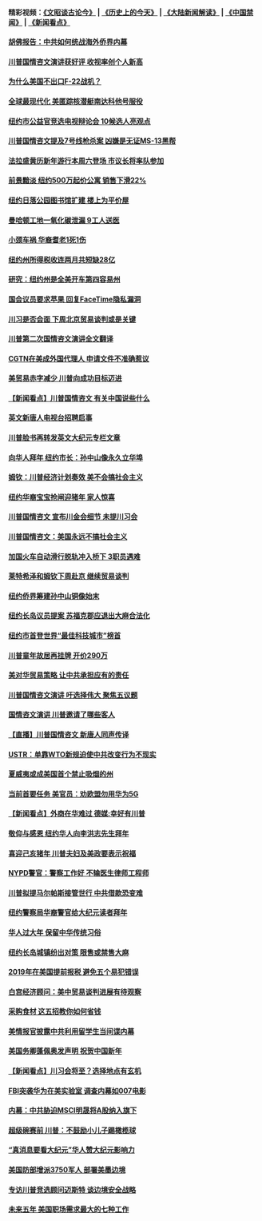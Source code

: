 #### 精彩视频：[《文昭谈古论今》](http://45.32.25.56/wenzhao) | [《历史上的今天》](http://45.32.25.56/today-in-history) | [《大陆新闻解读》](http://45.32.25.56/ntdtv-comedy) | [《中国禁闻》](http://45.32.25.56/ntdtv-news) | [《新闻看点》](http://45.32.25.56/news-insight) 

 #### [胡佛报告：中共如何统战海外侨界内幕](../pages/nsc412/n11030735.md?t=02071831) 

#### [川普国情咨文演讲获好评 收视率创个人新高](../pages/nsc412/n11029891.md?t=02071831) 

#### [为什么美国不出口F-22战机？](../pages/nsc412/n11030207.md?t=02071831) 

#### [全球最现代化 美匿踪核潜艇南达科他号服役](../pages/nsc412/n11029826.md?t=02071831) 

#### [纽约市公益官竞选电视辩论会  10候选人亮观点](../pages/nsc412/n11029725.md?t=02071831) 

#### [川普国情咨文提及7号线枪杀案   凶嫌是无证MS-13黑帮](../pages/nsc412/n11029767.md?t=02071831) 

#### [法拉盛黄历新年游行本周六登场 市议长将率队参加](../pages/nsc412/n11029736.md?t=02071831) 

#### [前景黯淡 纽约500万起价公寓 销售下滑22%](../pages/nsc412/n11029779.md?t=02071831) 

#### [纽约日落公园图书馆扩建 楼上为平价屋](../pages/nsc412/n11029748.md?t=02071831) 

#### [曼哈顿工地一氧化碳泄漏 9工人送医](../pages/nsc412/n11029751.md?t=02071831) 

#### [小颈车祸 华裔耆老1死1伤](../pages/nsc412/n11029764.md?t=02071831) 

#### [纽约州所得税收连两月共短缺28亿](../pages/nsc412/n11029773.md?t=02071831) 

#### [研究：纽约州是全美开车第四容易州](../pages/nsc412/n11029776.md?t=02071831) 

#### [国会议员要求苹果 回复FaceTime隐私漏洞](../pages/nsc412/n11029731.md?t=02071831) 

#### [川习是否会面 下周北京贸易谈判或是关键](../pages/nsc412/n11029173.md?t=02071831) 

#### [川普第二次国情咨文演讲全文翻译](../pages/nsc412/n11029266.md?t=02071831) 

#### [CGTN在美成外国代理人 申请文件不准确惹议](../pages/nsc412/n11028976.md?t=02071831) 

#### [美贸易赤字减少 川普向成功目标迈进](../pages/nsc412/n11028907.md?t=02071831) 

#### [【新闻看点】川普国情咨文 有关中国说些什么](../pages/nsc412/n11028748.md?t=02071831) 

#### [英文新唐人电视台招聘启事](../pages/nsc412/n11028817.md?t=02071831) 

#### [川普脸书再转发英文大纪元专栏文章](../pages/nsc412/n11028719.md?t=02071831) 

#### [向华人拜年 纽约市长：孙中山像永久立华埠](../pages/nsc412/n11027112.md?t=02071831) 

#### [姆钦：川普经济计划奏效 美不会搞社会主义](../pages/nsc412/n11028626.md?t=02071831) 

#### [纽约华裔宝宝抢闸迎猪年 家人惊喜](../pages/nsc412/n11027120.md?t=02071831) 

#### [川普国情咨文 宣布川金会细节 未提川习会](../pages/nsc412/n11027745.md?t=02071831) 

#### [川普国情咨文：美国永远不搞社会主义](../pages/nsc412/n11027086.md?t=02071831) 

#### [加国火车自动滑行脱轨冲入桥下 3职员遇难](../pages/nsc412/n11027459.md?t=02071831) 

#### [莱特希泽和姆钦下周赴京 继续贸易谈判](../pages/nsc412/n11026983.md?t=02071831) 

#### [纽约侨界筹建孙中山铜像始末](../pages/nsc412/n11027107.md?t=02071831) 

#### [纽约长岛议员提案 苏福克郡应退出大麻合法化](../pages/nsc412/n11027300.md?t=02071831) 

#### [纽约市首登世界“最佳科技城市”榜首](../pages/nsc412/n11027125.md?t=02071831) 

#### [川普童年故居再挂牌   开价290万](../pages/nsc412/n11027287.md?t=02071831) 

#### [美对华贸易策略 让中共承担应有的责任](../pages/nsc412/n11026533.md?t=02071831) 

#### [川普国情咨文演讲 吁选择伟大 聚焦五议题](../pages/nsc412/n11026232.md?t=02071831) 

#### [国情咨文演讲 川普邀请了哪些客人](../pages/nsc412/n11027007.md?t=02071831) 

#### [【直播】川普国情咨文 新唐人同声传译](../pages/nsc412/n11024217.md?t=02071831) 

#### [USTR：单靠WTO新规迫使中共改变行为不现实](../pages/nsc412/n11026504.md?t=02071831) 

#### [夏威夷或成美国首个禁止吸烟的州](../pages/nsc412/n11026434.md?t=02071831) 

#### [当前首要任务 美官员：劝欧盟勿用华为5G](../pages/nsc412/n11026496.md?t=02071831) 

#### [【新闻看点】外商在华难过 德媒:幸好有川普](../pages/nsc412/n11026253.md?t=02071831) 

#### [敬仰与感恩 纽约华人向李洪志先生拜年](../pages/nsc412/n11022605.md?t=02071831) 

#### [喜迎己亥猪年 川普夫妇及美政要表示祝福](../pages/nsc412/n11026157.md?t=02071831) 

#### [NYPD警官：警察工作好 不输医生律师工程师](../pages/nsc412/n11025353.md?t=02071831) 

#### [川普拟提马尔帕斯接管世行 中共借款恐变难](../pages/nsc412/n11025872.md?t=02071831) 

#### [纽约警察局华裔警官给大纪元读者拜年](../pages/nsc412/n11025375.md?t=02071831) 

#### [华人过大年 保留中华传统习俗](../pages/nsc412/n11025344.md?t=02071831) 

#### [纽约长岛城镇纷出对策 限售或禁售大麻](../pages/nsc412/n11025337.md?t=02071831) 

#### [2019年在美国提前报税 避免五个易犯错误](../pages/nsc412/n11024421.md?t=02071831) 

#### [白宫经济顾问：美中贸易谈判进展有待观察](../pages/nsc412/n11024700.md?t=02071831) 

#### [采购食材 这五招教你如何省钱](../pages/nsc412/n11024437.md?t=02071831) 

#### [美情报官披露中共利用留学生当间谍内幕](../pages/nsc412/n11024449.md?t=02071831) 

#### [美国务卿蓬佩奥发声明 祝贺中国新年](../pages/nsc412/n11024590.md?t=02071831) 

#### [【新闻看点】川习会将至？选择地点有玄机](../pages/nsc412/n11024283.md?t=02071831) 

#### [FBI突袭华为在美实验室 调查内幕如007电影](../pages/nsc412/n11024318.md?t=02071831) 

#### [内幕：中共胁迫MSCI明晟将A股纳入旗下](../pages/nsc412/n11024175.md?t=02071831) 

#### [超级碗赛前 川普：不鼓励小儿子踢橄榄球](../pages/nsc412/n11023993.md?t=02071831) 

#### [“真消息要看大纪元”华人赞大纪元影响力](../pages/nsc412/n11019162.md?t=02071831) 

#### [美国防部增派3750军人 部署美墨边境](../pages/nsc412/n11023230.md?t=02071831) 

#### [专访川普竞选顾问迈斯特 谈边境安全战略](../pages/nsc412/n11022555.md?t=02071831) 

#### [未来五年 美国职场需求最大的七种工作](../pages/nsc412/n11017088.md?t=02071831) 

